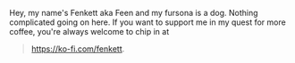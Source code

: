 Hey, my name's Fenkett aka Feen and my fursona is a dog.  Nothing complicated going on here.
If you want to support me in my quest for more coffee, you're always welcome to chip in at 
> <https://ko-fi.com/fenkett>.
